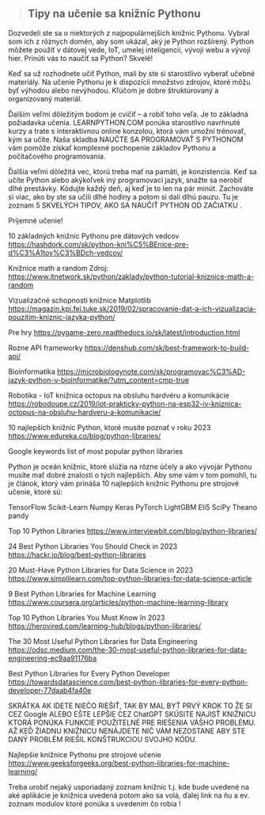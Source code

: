>## Tipy na učenie sa knižníc Pythonu
Dozvedeli ste sa o niektorých z najpopulárnejších knižníc Pythonu. Vybral som ich z rôznych domén, aby som ukázal, aký je Python rozšírený. Python môžete použiť v dátovej vede, IoT, umelej inteligencii, vývoji webu a vývoji hier. Prinúti vás to naučiť sa Python? Skvelé!

Keď sa už rozhodnete učiť Python, mali by ste si starostlivo vyberať učebné materiály. Na učenie Pythonu je k dispozícii množstvo zdrojov, ktoré môžu byť výhodou alebo nevýhodou. Kľúčom je dobre štruktúrovaný a organizovaný materiál.

Ďalším veľmi dôležitým bodom je cvičiť – a robiť toho veľa. Je to základná požiadavka učenia. LEARNPYTHON.COM ponúka starostlivo navrhnuté kurzy a trate s interaktívnou online konzolou, ktorá vám umožní trénovať, kým sa učíte. Naša skladba NAUČTE SA PROGRAMOVAŤ S PYTHONOM vám pomôže získať komplexné pochopenie základov Pythonu a počítačového programovania.

Ďalšia veľmi dôležitá vec, ktorú treba mať na pamäti, je konzistencia. Keď sa učíte Python alebo akýkoľvek iný programovací jazyk, snažte sa nerobiť dlhé prestávky. Kódujte každý deň, aj keď je to len na pár minút. Zachováte si viac, ako by ste sa učili dlhé hodiny a potom si dali dlhú pauzu. Tu je zoznam 5 SKVELÝCH TIPOV, AKO SA NAUČIŤ PYTHON OD ZAČIATKU .

Príjemné učenie!




10 základných knižníc Pythonu pre dátových vedcov
https://hashdork.com/sk/python-kni%C5%BEnice-pre-d%C3%A1tov%C3%BDch-vedcov/

Knižnice math a random
Zdroj: https://www.itnetwork.sk/python/zaklady/python-tutorial-kniznice-math-a-random

Vizualizačné schopnosti knižnice Matplotlib
https://magazin.kpi.fei.tuke.sk/2019/02/spracovanie-dat-a-ich-vizualizacia-pouzitim-kniznic-jazyka-python/

Pre hry
https://pygame-zero.readthedocs.io/sk/latest/introduction.html

Rozne API frameworky
https://denshub.com/sk/best-framework-to-build-api/

Bioinformatika
https://microbiologynote.com/sk/programovac%C3%AD-jazyk-python-v-bioinformatike/?utm_content=cmp-true

Robotika - IoT knižnica octopus na obsluhu hardvéru a komunikácie
https://robodoupe.cz/2019/iot-prakticky-python-na-esp32-iv-kniznica-octopus-na-obsluhu-hardveru-a-komunikacie/

10 najlepších knižníc Python, ktoré musíte poznať v roku 2023
https://www.edureka.co/blog/python-libraries/

Google keywords
list of most popular python libraries

Python je oceán knižníc, ktoré slúžia na rôzne účely a ako vývojár Pythonu musíte mať dobré znalosti o tých najlepších. Aby sme vám v tom pomohli, tu je článok, ktorý vám prináša 10 najlepších knižníc Pythonu pre strojové učenie, ktoré sú:

TensorFlow
Scikit-Learn
Numpy
Keras
PyTorch
LightGBM
Eli5
SciPy
Theano
pandy

Top 10 Python Libraries
https://www.interviewbit.com/blog/python-libraries/

24 Best Python Libraries You Should Check in 2023
https://hackr.io/blog/best-python-libraries

20 Must-Have Python Libraries for Data Science in 2023
https://www.simplilearn.com/top-python-libraries-for-data-science-article

9 Best Python Libraries for Machine Learning
https://www.coursera.org/articles/python-machine-learning-library

Top 10 Python Libraries You Must Know In 2023
https://herovired.com/learning-hub/blogs/python-libraries/

The 30 Most Useful Python Libraries for Data Engineering
https://odsc.medium.com/the-30-most-useful-python-libraries-for-data-engineering-ec9aa91176ba

Best Python Libraries for Every Python Developer
https://towardsdatascience.com/best-python-libraries-for-every-python-developer-77daab4fa40e

SKRÁTKA AK IDETE NIEČO RIEŠIŤ, TAK BY MAL BYŤ PRVÝ KROK TO ŽE SI CEZ Google ALEBO EŠTE LEPŠIE CEZ ChatGPT SKÚSITE NAJISŤ KNIŽNICU KTORÁ PONÚKA FUNKCIE POUŽITELNÉ PRE RIEŠENIA VÁŠHO PROBLÉMU. AŽ KEĎ ŽIADNU KNIŽNICU NENÁJDETE NIČ VÁM NEZOSTANE ABY STE DANÝ PROBLÉM RIEŠIL KONŠTRUKCIOU SVOJHO KÓDU.

Najlepšie knižnice Pythonu pre strojové učenie
https://www.geeksforgeeks.org/best-python-libraries-for-machine-learning/

Treba urobiť nejaký usporiadaný zoznam knižníc t.j. kde bude uvedené na aké aplikácie je knižnica uvedená potom ako sa volá, ďalej link na ňu a ev. zoznam modulov ktoré ponúka s uvedením čo robia !
